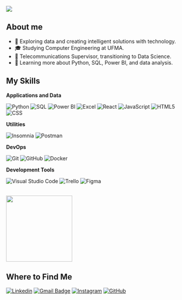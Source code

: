 ![](https://komarev.com/ghpvc/?username=Patricia&color=006bed)

## About me

- 🤔 Exploring data and creating intelligent solutions with technology.
- 🎓 Studying Computer Engineering at UFMA.
- 💼 Telecommunications Supervisor, transitioning to Data Science.
- 🌱 Learning more about Python, SQL, Power BI, and data analysis.

## My Skills

**Applications and Data**

![Python](https://img.shields.io/badge/-Python-333333?style=flat&logo=python)
![SQL](https://img.shields.io/badge/-SQL-333333?style=flat&logo=postgresql)
![Power BI](https://img.shields.io/badge/-Power%20BI-333333?style=flat&logo=powerbi)
![Excel](https://img.shields.io/badge/-Excel-333333?style=flat&logo=microsoftexcel)
![React](https://img.shields.io/badge/-React-333333?style=flat&logo=react)
![JavaScript](https://img.shields.io/badge/-JavaScript-333333?style=flat&logo=javascript)
![HTML5](https://img.shields.io/badge/-HTML5-333333?style=flat&logo=HTML5)
![CSS](https://img.shields.io/badge/-CSS-333333?style=flat&logo=CSS3&logoColor=1572B6)

**Utilities**

![Insomnia](https://img.shields.io/badge/-Insomnia-333333?style=flat&logo=insomnia)
![Postman](https://img.shields.io/badge/-Postman-333333?style=flat&logo=postman)

**DevOps**

![Git](https://img.shields.io/badge/-Git-333333?style=flat&logo=git)
![GitHub](https://img.shields.io/badge/-GitHub-333333?style=flat&logo=github)
![Docker](https://img.shields.io/badge/-Docker-333333?style=flat&logo=docker)

**Development Tools**

![Visual Studio Code](https://img.shields.io/badge/-Visual%20Studio%20Code-333333?style=flat&logo=visual-studio-code&logoColor=007ACC)
![Trello](https://img.shields.io/badge/-Trello-333333?style=flat&logo=trello&logoColor=007ACC)
![Figma](https://img.shields.io/badge/-Figma-333333?style=flat&logo=figma&logoColor=007ACC)

<br/>

<a href="https://github.com/anapatriciagarros" title="Perfil da Patricia">
  <img height="180em" src="https://github-readme-stats.vercel.app/api?username=anapatriciagarros&theme=dracula&show_icons=true" />
</a>

## Where to Find Me

[![Linkedin](https://img.shields.io/badge/-Patricia%20Garros-blue?style=flat-square&logo=Linkedin&logoColor=white&link=https://www.linkedin.com/in/anapatriciagarros)](https://www.linkedin.com/in/anapatriciagarros)
[![Gmail Badge](https://img.shields.io/badge/-Mail-006bed?style=flat-square&logo=Gmail&logoColor=white&link=mailto:patriciagarros@hotmail.com)](mailto:patriciagarros@hotmail.com)
[![Instagram](https://img.shields.io/badge/-@apatriciagarros-E4405F?style=flat-square&logo=instagram&logoColor=white&link=https://www.instagram.com/apatriciagarros/)](https://www.instagram.com/apatriciagarros/)
[![GitHub](https://img.shields.io/github/followers/anapatriciagarros?label=follow&style=social)](https://github.com/anapatriciagarros)
